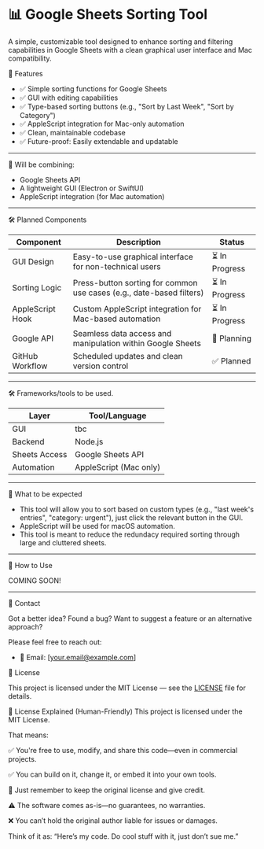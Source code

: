 # 📊 Google Sheets Sorting Tool

A simple, customizable tool designed to enhance sorting and filtering capabilities in Google Sheets with a clean graphical user interface and Mac compatibility.

🚀 Features

- ✅ Simple sorting functions for Google Sheets
- ✅ GUI with editing capabilities
- ✅ Type-based sorting buttons (e.g., "Sort by Last Week", "Sort by Category")
- ✅ AppleScript integration for Mac-only automation
- ✅ Clean, maintainable codebase
- ✅ Future-proof: Easily extendable and updatable

---

🔗 Will be combining:
- Google Sheets API
- A lightweight GUI (Electron or SwiftUI)
- AppleScript integration (for Mac automation)

---

🛠️ Planned Components

| Component        | Description                                                               | Status          |
|------------------|---------------------------------------------------------------------------| ----------------|
| GUI Design       | Easy-to-use graphical interface for non-technical users                   | ⏳ In Progress |
| Sorting Logic    | Press-button sorting for common use cases (e.g., date-based filters)      | ⏳ In Progress |
| AppleScript Hook | Custom AppleScript integration for Mac-based automation                   | ⏳ In Progress |
| Google API       | Seamless data access and manipulation within Google Sheets                | 🧪 Planning    |
| GitHub Workflow  | Scheduled updates and clean version control                               | ✅ Planned     |

---

🛠 Frameworks/tools to be used.

| Layer        | Tool/Language               |
|--------------|-----------------------------|
| GUI          | tbc                         |
| Backend      | Node.js                     |
| Sheets Access| Google Sheets API           |
| Automation   | AppleScript (Mac only)      |

---

🧠 What to be expected

- This tool will allow you to sort based on custom types (e.g., "last week's entries", "category: urgent"), just click the relevant button in the GUI.
- AppleScript will be used for macOS automation.
- This tool is meant to reduce the redundacy required sorting through large and cluttered sheets.

---

📂 How to Use

COMING SOON!

---

💬 Contact

Got a better idea? Found a bug? Want to suggest a feature or an alternative approach?

Please feel free to reach out:

- 📧 Email: [your.email@example.com]

📄 License

This project is licensed under the MIT License — see the [LICENSE](LICENSE) file for details.

🔐 License Explained (Human-Friendly)
This project is licensed under the MIT License.

That means:

✅ You're free to use, modify, and share this code—even in commercial projects.

✅ You can build on it, change it, or embed it into your own tools.

📝 Just remember to keep the original license and give credit.

⚠️ The software comes as-is—no guarantees, no warranties.

❌ You can’t hold the original author liable for issues or damages.

Think of it as: “Here’s my code. Do cool stuff with it, just don’t sue me.”
